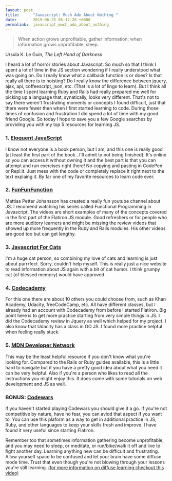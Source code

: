 ```yaml
---
layout: post
title:      "Javascript: Much Ado About Nothing "
date:       2019-06-25 05:12:26 +0000
permalink:  javascript_much_ado_about_nothing
---
```


> When action grows unprofitable, gather information; when information grows unprofitable, sleep.
> 
Ursula K. Le Guin, *The Left Hand of Darkness*

I heard a lot of horror stories about Javascript. So much so that I think I spent a lot of time in the JS section wondering if I really understood what was going on. Do I really know what a callback function is or does? Is that really all there is to hoisting? Do I really know the difference between jquery, ajax, api, coffeescript,  json, etc. (That is a lot of lingo to learn). But I think all the time I spent learning Ruby and Rails had really prepared me well for picking up a language that, synatically, looks very different. That's not to say there weren't frustrating moments or concepts I found difficult, just that there were fewer then when I first started learning to code. During those times of confusion and frustration I did spend a lot of time with my good friend Google. So today I hope to save you a few Google searches by providing you with my top 5 resources for learning JS.

### 1. [Eloquent JavaScript](https://eloquentjavascript.net/)

I know not everyone is a book person, but I am, and this one is really good (at least the first part of the book...I'll admit to not being finished). It's online so you can access it without owning it and the best part is that you can attempt and run exercises right there! No copying and pasting  in CodePen or Repl.it. Just mess with the code or completely replace it right next to the text explaing it. By far one of my favorite resources to learn code ever.

### 2. [FunFunFunction](https://www.youtube.com/channel/UCO1cgjhGzsSYb1rsB4bFe4Q)

Mattias Petter Johansson has created a really fun youtube channel about JS. I recomend watching his series called Functional Programming in Javascript. The videos are short examples of many of the concepts covered in the first part of the Flatiron JS module. Good refreshers or for people who are more auditory learners and might be missing the review videos that showed up more frequently in the Ruby and Rails modules. His other videos are good too but can get lengthy.

### 3. [Javascript For Cats](http://jsforcats.com/)

I'm a huge cat person, so combining my love of cats and learning is just about purrrfect. Sorry, couldn't help myself. This is really just a nice website to read information about JS again with a bit of cat humor. I think grumpy cat (of blessed memory) would have approved. 

### 4. [Codecademy](https://www.codecademy.com/catalog/language/javascript)

For this one there are about 10 others you could choose from, such as Khan Academy, Udacity, freeCodeCamp, etc. All have different classes, but I already had an account with Codecademy from before I started Flatiron. Big point here is to get more practice starting from very simple things in JS. I did the Codecademy review in Jquery as well which helped for my project. I also know that Udacity has a class in OO JS. I found more practice helpful when feeling really stuck.

### 5. [MDN Developer Network](https://developer.mozilla.org/en-US/docs/Web/JavaScript)

This may be the least helpful resource if you don't know what you're looking for. Compared to the Rails or Ruby guides available, this is a little hard to navigate but if you have a pretty good idea about what you need it can be very helpful. Also if you're a person who likes to read all the instructions you might enjoy this. It does come with some tutorials on web development and JS as well.

### BONUS: [Codewars](https://www.codewars.com/)

If you haven't started playing Codewars you should give it a go. If you're not competitive by nature, have no fear, you can aviod that aspect if you want to. You can use this plaform as a way to get in additional practice in JS, Ruby, and other languages to keep your skills fresh and improve. I have found it very useful since starting Flatiron.

Remember too that sometimes information gathering become unprofitable, and you may need to sleep, or meditate, or run/bike/walk it off and live to fight another day. Learning anything new can be difficult and frustrating. Allow yourself space to be confused and let your brain have some diffuse mode time. Trust that even though you're not blowing through your lessons you're still learning. [(for more information on diffuse learning checkout this video)](https://www.youtube.com/watch?v=O96fE1E-rf8)
